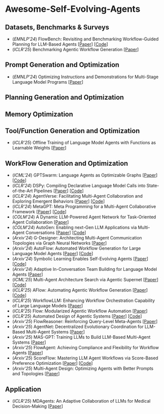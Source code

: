 # Awesome-Self-Evolving-Agents

## Datasets, Benchmarks & Surveys
- (*EMNLP'24*) FlowBench: Revisiting and Benchmarking Workflow-Guided Planning for LLM-Based Agents [[Paper](https://doi.org/10.18653/v1/2024.findings-emnlp.638)] [[Code](https://github.com/Justherozen/FlowBench)]
- (*ICLR'25*) Benchmarking Agentic Workflow Generation [[Paper](https://openreview.net/forum?id=vunPXOFmoi)]

## Prompt Generation and Optimization
- (*EMNLP'24*) Optimizing Instructions and Demonstrations for Multi-Stage Language Model Programs [[Paper](https://doi.org/10.18653/v1/2024.emnlp-main.525)]

## Planning Generation and Optimization

## Memory Optimization

## Tool/Function Generation and Optimization
- (*ICLR'25*) Offline Training of Language Model Agents with Functions as Learnable Weights [[Paper](https://openreview.net/forum?id=2xbkWiEuR1)]

## WorkFlow Generation and Optimization
- (*ICML'24*) GPTSwarm: Language Agents as Optimizable Graphs [[Paper](https://arxiv.org/abs/2402.16823)] [[Code](https://github.com/metauto-ai/gptswarm)]
- (*ICLR'24*) DSPy: Compiling Declarative Language Model Calls into State-of-the-Art Pipelines [[Paper](https://openreview.net/forum?id=sY5N0zY5Od)] [[Code](https://github.com/stanfordnlp/dspy)]
- (*ICLR'24*) AgentVerse: Facilitating Multi-Agent Collaboration and Exploring Emergent Behaviors [[Paper](https://openreview.net/forum?id=EHg5GDnyq1)] [[Code](https://github.com/OpenBMB/AgentVerse)]
- (*ICLR'24*) MetaGPT: Meta Programming for a Multi-Agent Collaborative Framework [[Paper](https://openreview.net/forum?id=VtmBAGCN7o)] [[Code](https://github.com/geekan/MetaGPT)]
- (*COLM'24*) A Dynamic LLM-Powered Agent Network for Task-Oriented Agent Collaboration [[Paper](https://openreview.net/forum?id=XII0Wp1XA9)]
- (*COLM'24*) AutoGen: Enabling next-Gen LLM Applications via Multi-Agent Conversations [[Paper](https://openreview.net/forum?id=BAakY1hNKS)] [[Code](https://github.com/microsoft/autogen)]
- (*Arxiv'24*) G-Designer: Architecting Multi-Agent Communication Topologies via Graph Neural Networks [[Paper](https://doi.org/10.48550/arXiv.2410.11782)]
- (*Arxiv'24*) AutoFlow: Automated Workflow Generation for Large Language Model Agents [[Paper](https://arxiv.org/abs/2407.12821)] [[Code](https://github.com/agiresearch/AutoFlow)]
- (*Arxiv'24*) Symbolic Learning Enables Self-Evolving Agents [[Paper](https://arxiv.org/abs/2406.18532)] [[Code](https://github.com/aiwaves-cn/agents)]
- (*Arxiv'24*) Adaptive In-Conversation Team Building for Language Model Agents [[Paper](https://arxiv.org/abs/2405.19425)]
- (*ICML'25*) Multi-Agent Architecture Search via Agentic Supernet [[Paper](https://doi.org/10.48550/arXiv.2502.04180)][[Code](https://github.com/bingreeky/MaAS)]
- (*ICLR'25*) AFlow: Automating Agentic Workflow Generation [[Paper](https://arxiv.org/abs/2410.10762)] [[Code](https://github.com/geekan/MetaGPT/tree/main/examples/aflow)]
- (*ICLR'25*) WorkflowLLM: Enhancing Workflow Orchestration Capability of Large Language Models [[Paper](https://openreview.net/forum?id=3Hy00Wvabi)]
- (*ICLR'25*) Flow: Modularized Agentic Workflow Automation [[Paper](https://openreview.net/forum?id=sLKDbuyq99)]
- (*ICLR'25*) Automated Design of Agentic Systems [[Paper](https://arxiv.org/abs/2408.08435)] [[Code](https://github.com/ShengranHu/ADAS)]
- (*Arxiv'25*) FlowReasoner: Reinforcing Query-Level Meta-Agents [[Paper](https://doi.org/10.48550/arXiv.2504.15257)]
- (*Arxiv'25*) AgentNet: Decentralized Evolutionary Coordination for LLM-Based Multi-Agent Systems [[Paper](https://arxiv.org/abs/2504.00587)]
- (*Arxiv'25*) MAS-GPT: Training LLMs to Build LLM-Based Multi-Agent Systems [[Paper](https://arxiv.org/abs/2503.03686)]
- (*Arxiv'25*) FlowAgent: Achieving Compliance and Flexibility for Workflow Agents [[Paper](https://doi.org/10.48550/arXiv.2502.14345)]
- (*Arxiv'25*) ScoreFlow: Mastering LLM Agent Workflows via Score-Based Preference Optimization [[Paper](https://arxiv.org/abs/2502.04306)] [[Code](https://github.com/Gen-Verse/ScoreFlow)]
- (*Arxiv'25*) Multi-Agent Design: Optimizing Agents with Better Prompts and Topologies [[Paper](https://arxiv.org/abs/2502.02533)]

## Application
- (*ICLR'25*) MDAgents: An Adaptive Collaboration of LLMs for Medical Decision-Making [[Paper](https://openreview.net/forum?id=EKdk4vxKO4)]